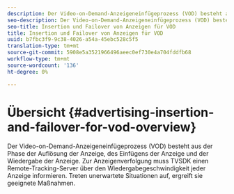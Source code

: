 ```yaml
---
description: Der Video-on-Demand-Anzeigeneinfügeprozess (VOD) besteht aus der Phase der Auflösung der Anzeige, des Einfügens der Anzeige und der Wiedergabe der Anzeige. Zur Anzeigenverfolgung muss TVSDK einen Remote-Tracking-Server über den Wiedergabegeschwindigkeit jeder Anzeige informieren. Treten unerwartete Situationen auf, ergreift sie geeignete Maßnahmen.
seo-description: Der Video-on-Demand-Anzeigeneinfügeprozess (VOD) besteht aus der Phase der Auflösung der Anzeige, des Einfügens der Anzeige und der Wiedergabe der Anzeige. Zur Anzeigenverfolgung muss TVSDK einen Remote-Tracking-Server über den Wiedergabegeschwindigkeit jeder Anzeige informieren. Treten unerwartete Situationen auf, ergreift sie geeignete Maßnahmen.
seo-title: Insertion und Failover von Anzeigen für VOD
title: Insertion und Failover von Anzeigen für VOD
uuid: b7fbc3f9-9c38-4026-a54a-45ebc528c5f5
translation-type: tm+mt
source-git-commit: 5908e5a3521966496aeec0ef730e4a704fddfb68
workflow-type: tm+mt
source-wordcount: '136'
ht-degree: 0%

---
```



# Übersicht {#advertising-insertion-and-failover-for-vod-overview}

Der Video-on-Demand-Anzeigeneinfügeprozess (VOD) besteht aus der Phase der Auflösung der Anzeige, des Einfügens der Anzeige und der Wiedergabe der Anzeige. Zur Anzeigenverfolgung muss TVSDK einen Remote-Tracking-Server über den Wiedergabegeschwindigkeit jeder Anzeige informieren. Treten unerwartete Situationen auf, ergreift sie geeignete Maßnahmen.